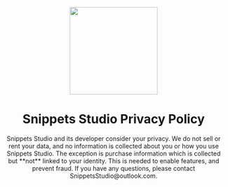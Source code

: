<p align="center">
<img src="https://user-images.githubusercontent.com/17661536/181826164-d26ca67c-4883-40b9-923e-b7f1f7d5ab92.svg" width=200 />
</p>

<h1 align="center">
Snippets Studio Privacy Policy
</h1>

<p align="center">
Snippets Studio and its developer consider your privacy. We do not sell or rent your data, and no information is collected about you or how you use Snippets Studio. The exception is purchase information which is collected but **not** linked to your identity. This is needed to enable features, and prevent fraud. If you have any questions, please contact SnippetsStudio@outlook.com.
</p>

